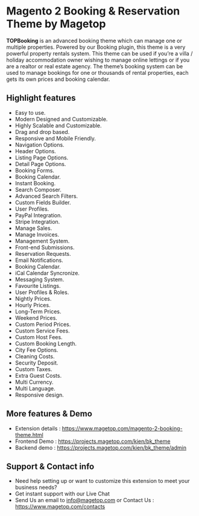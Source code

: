 # Magento 2 Booking & Reservation Theme by Magetop

**TOPBooking** is an advanced booking theme which can manage one or multiple properties. Powered by our Booking plugin, this theme is a very powerful property rentals system. This theme can be used if you’re a villa / holiday accommodation owner wishing to manage online lettings or if you are a realtor or real estate agency. The theme’s booking system can be used to manage bookings for one or thousands of rental properties, each gets its own prices and booking calendar.

## Highlight features

- Easy to use.
- Modern Designed and Customizable.
- Highly Scalable and Customizable.
- Drag and drop based.
- Responsive and Mobile Friendly.
- Navigation Options.
- Header Options.
- Listing Page Options.
- Detail Page Options.
- Booking Forms.
- Booking Calendar.
- Instant Booking.
- Search Composer.
- Advanced Search Filters.
- Custom Fields Builder.
- User Profiles.
- PayPal Integration.
- Stripe Integration.
- Manage Sales.
- Manage Invoices.
- Management System.
- Front-end Submissions.
- Reservation Requests.
- Email Notifications.
- Booking Calendar.
- iCal Calendar Syncronize.
- Messaging System.
- Favourite Listings.
- User Profiles & Roles.
- Nightly Prices.
- Hourly Prices.
- Long-Term Prices.
- Weekend Prices.
- Custom Period Prices.
- Custom Service Fees.
- Custom Host Fees.
- Custom Booking Length.
- City Fee Options.
- Cleaning Costs.
- Security Deposit.
- Custom Taxes.
- Extra Guest Costs.
- Multi Currency.
- Multi Language.
- Responsive design.

## More features & Demo

- Extension details : https://www.magetop.com/magento-2-booking-theme.html
- Frontend Demo : https://projects.magetop.com/kien/bk_theme
- Backend demo : https://projects.magetop.com/kien/bk_theme/admin

## Support & Contact info

- Need help setting up or want to customize this extension to meet your business needs? 
- Get instant support with our Live Chat
- Send Us an email to info@magetop.com or Contact Us : https://www.magetop.com/contacts
